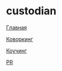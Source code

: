 # custodian
<p><a href="https://efekta.github.io/custodian/index.html">Главная</a></p>
<p><a href="https://efekta.github.io/custodian/coworking-page.html">Коворкинг</a></p>
<p><a href="https://efekta.github.io/custodian/coaching-page.html">Коучинг</a></p>
<p><a href="https://efekta.github.io/custodian/pr.html">PR</a></p>
